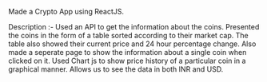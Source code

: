
Made a Crypto App using ReactJS.

Description :-
Used an API to get the information about the coins. 
Presented the coins in the form of a table sorted according to their market cap. 
The table also showed their current price and 24 hour percentage change.
Also made a seperate page to show the information about a single coin when clicked on it. 
Used Chart js to show price history of a particular coin in a graphical manner. 
Allows us to see the data in both INR and USD. 

